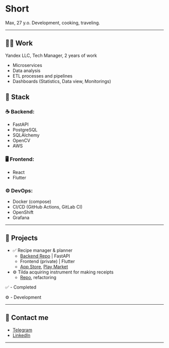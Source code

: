 # Short

Max, 27 y.o. Development, cooking, traveling.

---

## 👨‍💻 Work
Yandex LLC, Tech Manager, 2 years of work

- Microservices
- Data analysis
- ETL processes and pipelines
- Dashboards (Statistics, Data view, Monitorings)

## 🔧 Stack

### ☕ Backend:
- FastAPI
- PostgreSQL
- SQLAlchemy 
- OpenCV
- AWS

### 🖥 Frontend:
- React
- Flutter

### ⚙ DevOps:
- Docker (compose)
- CI/CD (GitHub Actions, GitLab CI)
- OpenShift
- Grafana

---

## 🔄 Projects

- ✅ Recipe manager & planner
    - [Backend Repo](https://github.com/nikolifeorg/nikolife-backend) | FastAPI
    - Frontend (private) | Flutter
    - [App Store](https://apps.apple.com/mk/app/nikolife-%D0%B7%D0%B4%D0%BE%D1%80%D0%BE%D0%B2%D1%8B%D0%B5-%D1%80%D0%B5%D1%86%D0%B5%D0%BF%D1%82%D1%8B/id6444793400), [Play Market](https://play.google.com/store/apps/details?id=nikolife.recipes&hl=ru)
- ⚙️ Tilda acquiring instrument for making receipts
    - [Repo](https://github.com/GOBIGAGENCYORG), refactoring

✅ - Completed 

⚙️ - Development

---

## 📢 Contact me

- [Telegram](https://t.me/jjwhsoey)
- [LinkedIn](https://linkedin.com/in/syryx)

---
